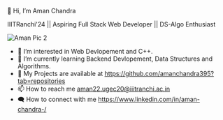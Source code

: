    👋 Hi, I’m Aman Chandra

  IIITRanchi'24 || Aspiring Full Stack Web Developer || DS-Algo Enthusiast


![Aman Pic 2](https://user-images.githubusercontent.com/112195895/201170300-a1c29290-6a99-49cd-9884-6f7e353573de.jpg)



- 👀 I’m interested in Web Devlopement and C++.
- 🌱 I’m currently learning Backend Devlopement, Data Structures and Algorithms.
- 🧰 My Projects are available at https://github.com/amanchandra395?tab=repositories
- 📫 How to reach me aman22.ugec20@iiitranchi.ac.in
- 🗨  How to connect with me https://www.linkedin.com/in/aman-chandra-/  

<!---
amanchandra395/amanchandra395 is a ✨ special ✨ repository because its `README.md` (this file) appears on your GitHub profile.
You can click the Preview link to take a look at your changes.
--->
